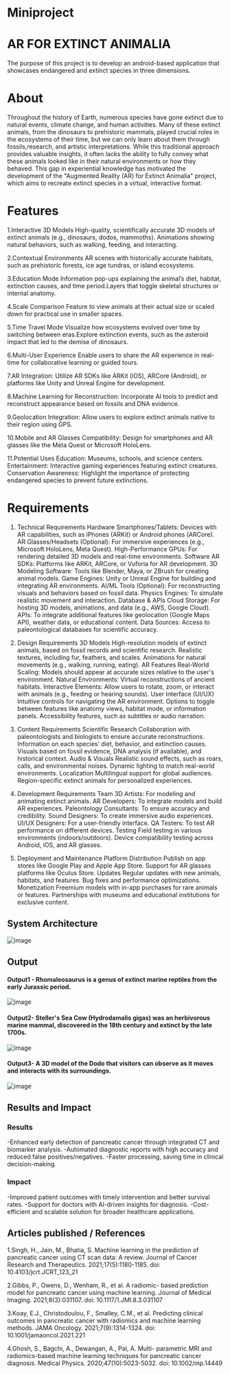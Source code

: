 # Miniproject

# AR FOR EXTINCT ANIMALIA

The purpose  of  this  project  is  to  develop  an  android-based  application  that showcases  endangered  and  extinct  species  in  three  dimensions.

# About
Throughout the history of Earth, numerous species have gone extinct due to natural events, climate change, and human activities. Many of these extinct animals, from the dinosaurs to prehistoric mammals, played crucial roles in the ecosystems of their time, but we can only learn about them through fossils,research, and artistic interpretations. While this traditional approach provides valuable insights, it often lacks the ability to fully convey what these animals looked like in their natural environments or how they behaved. This gap in experiential knowledge has motivated the development of the "Augmented Reality (AR) for Extinct Animalia" project, which aims to recreate extinct species in a virtual, interactive format.

# Features
1.Interactive 3D Models
High-quality, scientifically accurate 3D models of extinct animals (e.g., dinosaurs, dodos, mammoths).
Animations showing natural behaviors, such as walking, feeding, and interacting.

2.Contextual Environments
AR scenes with historically accurate habitats, such as prehistoric forests, ice age tundras, or island ecosystems.

3.Education Mode
Information pop-ups explaining the animal’s diet, habitat, extinction causes, and time period.Layers that toggle skeletal structures or internal anatomy.

4.Scale Comparison
Feature to view animals at their actual size or scaled down for practical use in smaller spaces.

5.Time Travel Mode
Visualize how ecosystems evolved over time by switching between eras.Explore extinction events, such as the asteroid impact that led to the demise of dinosaurs.

6.Multi-User Experience
Enable users to share the AR experience in real-time for collaborative learning or guided tours.

7.AR Integration:
Utilize AR SDKs like ARKit (iOS), ARCore (Android), or platforms like Unity and Unreal Engine for development.

8.Machine Learning for Reconstruction:
Incorporate AI tools to predict and reconstruct appearance based on fossils and DNA evidence.

9.Geolocation Integration:
Allow users to explore extinct animals native to their region using GPS.

10.Mobile and AR Glasses Compatibility:
Design for smartphones and AR glasses like the Meta Quest or Microsoft HoloLens.

11.Potential Uses
Education: Museums, schools, and science centers.
Entertainment: Interactive gaming experiences featuring extinct creatures.
Conservation Awareness: Highlight the importance of protecting endangered species to prevent future extinctions.

# Requirements
1. Technical Requirements
Hardware
Smartphones/Tablets: Devices with AR capabilities, such as iPhones (ARKit) or Android phones (ARCore).
AR Glasses/Headsets (Optional): For immersive experiences (e.g., Microsoft HoloLens, Meta Quest).
High-Performance GPUs: For rendering detailed 3D models and real-time environments.
Software
AR SDKs: Platforms like ARKit, ARCore, or Vuforia for AR development.
3D Modeling Software: Tools like Blender, Maya, or ZBrush for creating animal models.
Game Engines: Unity or Unreal Engine for building and integrating AR environments.
AI/ML Tools (Optional): For reconstructing visuals and behaviors based on fossil data.
Physics Engines: To simulate realistic movement and interaction.
Database & APIs
Cloud Storage: For hosting 3D models, animations, and data (e.g., AWS, Google Cloud).
APIs: To integrate additional features like geolocation (Google Maps API), weather data, or educational content.
Data Sources: Access to paleontological databases for scientific accuracy.

2. Design Requirements
3D Models
High-resolution models of extinct animals, based on fossil records and scientific research.
Realistic textures, including fur, feathers, and scales.
Animations for natural movements (e.g., walking, running, eating).
AR Features
Real-World Scaling: Models should appear at accurate sizes relative to the user's environment.
Natural Environments: Virtual reconstructions of ancient habitats.
Interactive Elements: Allow users to rotate, zoom, or interact with animals (e.g., feeding or hearing sounds).
User Interface (UI/UX)
Intuitive controls for navigating the AR environment.
Options to toggle between features like anatomy views, habitat mode, or information panels.
Accessibility features, such as subtitles or audio narration.

3. Content Requirements
Scientific Research
Collaboration with paleontologists and biologists to ensure accurate reconstructions.
Information on each species’ diet, behavior, and extinction causes.
Visuals based on fossil evidence, DNA analysis (if available), and historical context.
Audio & Visuals
Realistic sound effects, such as roars, calls, and environmental noises.
Dynamic lighting to match real-world environments.
Localization
Multilingual support for global audiences.
Region-specific extinct animals for personalized experiences.

4. Development Requirements
Team
3D Artists: For modeling and animating extinct animals.
AR Developers: To integrate models and build AR experiences.
Paleontology Consultants: To ensure accuracy and credibility.
Sound Designers: To create immersive audio experiences.
UI/UX Designers: For a user-friendly interface.
QA Testers: To test AR performance on different devices.
Testing
Field testing in various environments (indoors/outdoors).
Device compatibility testing across Android, iOS, and AR glasses.

5. Deployment and Maintenance
Platform Distribution
Publish on app stores like Google Play and Apple App Store.
Support for AR glasses platforms like Oculus Store.
Updates
Regular updates with new animals, habitats, and features.
Bug fixes and performance optimizations.
Monetization
Freemium models with in-app purchases for rare animals or features.
Partnerships with museums and educational institutions for exclusive content.


## System Architecture
![image](https://github.com/user-attachments/assets/68bc5553-c64d-41c1-8151-53b666ed6c16)

## Output


#### Output1 - Rhomaleosaurus  is  a  genus  of  extinct  marine  reptiles  from  the  early  Jurassic period.
![image](https://github.com/user-attachments/assets/51a6fdde-c8bb-4d23-a9ee-545af15ea411)


#### Output2- Steller's Sea Cow (Hydrodamalis gigas) was an herbivorous marine mammal, discovered in the 18th century and extinct by the late 1700s.
![image](https://github.com/user-attachments/assets/5cd89141-7faf-47f6-be24-faa57a513d63)


#### Output3-  A 3D model of the Dodo that visitors can observe as it moves and interacts with its surroundings. 
![image](https://github.com/user-attachments/assets/7d679da2-5260-4ae2-b8da-89e5992b5782)



## Results and Impact
### Results
-Enhanced early detection of pancreatic cancer through integrated CT and biomarker analysis.
-Automated diagnostic reports with high accuracy and reduced false positives/negatives.
-Faster processing, saving time in clinical decision-making.
### Impact
-Improved patient outcomes with timely intervention and better survival rates.
-Support for doctors with AI-driven insights for diagnosis.
-Cost-efficient and scalable solution for broader healthcare applications.

## Articles published / References
1.Singh, H., Jain, M., Bhatia, S. Machine learning in the prediction of pancreatic cancer using CT scan data: A review. Journal of Cancer Research and Therapeutics. 2021;17(5):1180-1185. doi: 10.4103/jcrt.JCRT_123_21

2.Gibbs, P., Owens, D., Wenham, R., et al. A radiomic- based prediction model for pancreatic cancer using machine learning. Journal of Medical Imaging. 2021;8(3):031107.
doi: 10.1117/1.JMI.8.3.031107

3.Koay, E.J., Christodoulou, F., Smalley, C.M., et al.
Predicting clinical outcomes in pancreatic cancer with radiomics and machine learning methods. JAMA Oncology. 2021;7(9):1314-1324. doi: 10.1001/jamaoncol.2021.221

4.Ghosh, S., Bagchi, A., Dewangan, A., Pal, A. Multi- parametric MRI and radiomics-based machine learning
techniques for pancreatic cancer diagnosis. Medical Physics.
2020;47(10):5023-5032. doi: 10.1002/mp.14449
